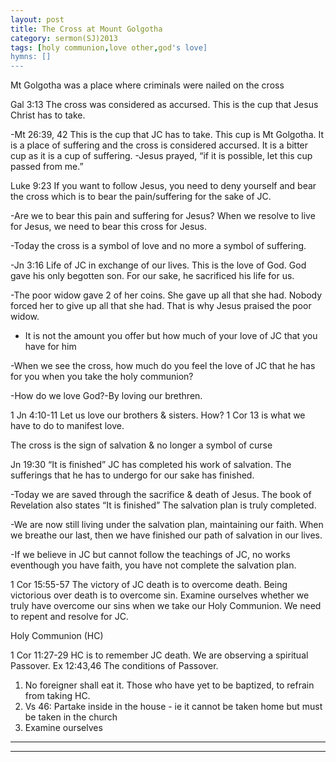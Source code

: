 ```yaml
---
layout: post
title: The Cross at Mount Golgotha
category: sermon(SJ)2013
tags: [holy communion,love other,god's love]
hymns: []
---
```

 Mt Golgotha was a place where criminals were nailed on the cross

Gal 3:13  The cross was considered as accursed. This is the cup that Jesus Christ has to take.

-Mt 26:39, 42 This is the cup that JC has to take. This cup is Mt Golgotha. It is a place of suffering and the cross is considered accursed. It is a bitter cup as it is a cup of suffering.
-Jesus prayed, “if it is possible, let this cup passed from me.” 

Luke 9:23 If you want to follow Jesus, you need to deny yourself and bear the cross which is to bear the pain/suffering for the sake of JC.

-Are we to bear this pain and suffering for Jesus? When we resolve to live for Jesus, we need to bear this cross for Jesus.

-Today the cross is a symbol of love and no more a symbol of suffering.

-Jn 3:16 Life of JC in exchange of our lives. This is the love of God. God gave his only begotten son. For our sake, he sacrificed his life for us. 

-The poor widow gave 2 of her coins. She gave up all that she had. Nobody forced her to give up all that she had. That is why Jesus praised the poor widow.

- It is not the amount you offer but how much of your love of JC that you have for him

-When we see the cross, how much do you feel the love of JC that he has for you when you take the holy communion?

-How do we love God?-By loving our brethren.

1 Jn 4:10-11 Let us love our brothers & sisters. How? 1 Cor 13 is what we have to do to manifest love.

The cross is the sign of salvation & no longer a symbol of curse

Jn 19:30 “It is finished” JC has completed his work of salvation. The sufferings that he has to undergo for our sake has finished.

-Today we are saved through the sacrifice & death of Jesus. The book of Revelation also states “It is finished” The salvation plan is truly completed.  

-We are now still living under the salvation plan, maintaining our faith. When we breathe our last, then we have finished our path of salvation in our lives.

-If we believe in JC but cannot follow the teachings of JC, no works eventhough you have faith, you have not complete the salvation plan.

1 Cor 15:55-57 The victory of JC death is to overcome death. Being victorious over death is to overcome sin. 
Examine ourselves whether we truly have overcome our sins when we take our Holy Communion. We need to repent and resolve for JC. 

Holy Communion (HC)

1 Cor 11:27-29 HC is to remember JC death. We are observing a spiritual Passover. Ex 12:43,46 The conditions of Passover.
1)	No foreigner shall eat it. Those who have yet to be baptized, to refrain from taking HC. 
2)	Vs 46: Partake inside in the house - ie it cannot be taken home but must be taken in the church
3)	Examine ourselves 



----
****
